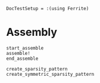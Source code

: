 ```@meta
DocTestSetup = :(using Ferrite)
```

# Assembly

```@docs
start_assemble
assemble!
end_assemble
```

```@docs
create_sparsity_pattern
create_symmetric_sparsity_pattern
```